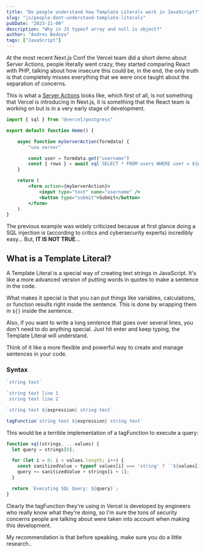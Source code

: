 ```yaml
---
title: "Do people understand how Template Literals work in JavaScript?"
slug: "js/people-dont-understand-template-literals"
pubDate: "2023-11-09"
description: "Why in JS typeof array and null is object?"
author: "Andres Bedoya"
tags: ["JavaScript"]
---
```


At the most recent Next.js Conf the Vercel team did a short demo about Server Actions, people literally went crazy, they started comparing React with PHP, talking about how insecure this could be, in the end, the only truth is that completely misses everything that we were once taught about the separation of concerns.

This is what a <a class="hover:no-underline text-blue underline" href="https://react.dev/reference/react/use-server" target="_blank" rel="noopener noreferrer">Server Actions</a> looks like, which first of all, is not something that Vercel is introducing in Next.js, it is something that the React team is working on but is in a very early stage of development.

```jsx
import { sql } from "@vercel/postgress"

export default function Home() {

    async function myServerAction(formdata) {
        "use server"

        const user = formdata.get("username")
        const { rows } = await sql`SELECT * FROM users WHERE user = ${user};` 
    }

    return (
        <form action={myServerAction}>
            <input type="text" name="username" />
            <button type="submit">Submit</button>
        </form>
    )
}
```

The previous example was widely criticized because at first glance doing a SQL injection is (according to critics and cybersecurity experts) incredibly easy... But, **IT IS NOT TRUE**...

## What is a Template Literal?
A Template Literal is a special way of creating text strings in JavaScript. It's like a more advanced version of putting words in quotes to make a sentence in the code.

What makes it special is that you can put things like variables, calculations, or function results right inside the sentence. This is done by wrapping them in `${}` inside the sentence.

Also, if you want to write a long sentence that goes over several lines, you don't need to do anything special. Just hit enter and keep typing, the Template Literal will understand.

Think of it like a more flexible and powerful way to create and manage sentences in your code.

### Syntax


```js
`string text`

`string text line 1
 string text line 2`

`string text ${expression} string text`

tagFunction`string text ${expression} string text`
```

This would be a terrible implementation of a tagFunction to execute a query:

```js
function sql(strings, ...values) {
  let query = strings[0];

  for (let i = 0; i < values.length; i++) {
    const sanitizedValue = typeof values[i] === 'string' ? `'${values[i]}'` : values[i];
    query += sanitizedValue + strings[i + 1];
  }

  return `Executing SQL Query: ${query}`;
}
```

Clearly the tagFunction they're using in Vercel is developed by engineers who really know what they're doing, so I'm sure the tons of security concerns people are talking about were taken into account when making this development.

My recommendation is that before speaking, make sure you do a little research..